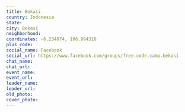 ```yaml
---
title: Bekasi
country: Indonesia
state: 
city: Bekasi
neighborhood: 
coordinates: -6.234874, 106.994316
plus_code:
social_name: Facebook
social_url: https://www.facebook.com/groups/free.code.camp.bekasi
chat_name:
chat_url:
event_name:
event_url:
leader_name:
leader_url:
old_photo: 
cover_photo:
---
```

